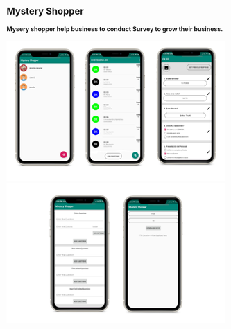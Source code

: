 ## Mystery Shopper

<h4>Mysery shopper help business to conduct Survey to grow their business.</h4>
<img src="images/first_mysteryShopper.png" alt="First Screen">
<img src="images/second_mysteryShopper.png" alt="second_Screen">

